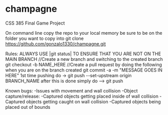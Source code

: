 # champagne
CSS 385 Final Game Project

On command line copy the repo to your local memory be sure to be on the folder you want to copy into
  git clone https://github.com/gonzalo1330/champagne.git

Rules:
ALWAYS USE |git status| TO ENSURE THAT YOU ARE NOT ON THE MAIN BRANCH
   //Create a new branch and switching to the created branch
    git checkout -b NAME_HERE
   //Create a pull request by doing the following when you are on the branch created
     git commit -a -m "MESSAGE GOES IN HERE"
        1st time pushing do -> git push --set-upstream origin BRANCH_NAME
        after this is done simply do --> git push

Known bugs:
    -Issues with movement and wall collision
    -Object capture/release:
	-Captured objects getting placed inside of wall collision
	-Captured objects getting caught on wall collision
	-Captured objects being placed out of bounds
